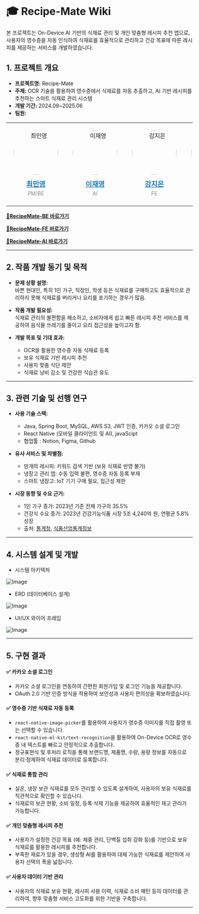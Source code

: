 # 🎓 Recipe-Mate Wiki
본 프로젝트는 On-Device AI 기반의 식재료 관리 및 개인 맞춤형 레시피 추천 앱으로, 사용자의 영수증을 자동 인식하여 식재료를 효율적으로 관리하고 건강 목표에 따른 레시피를 제공하는 서비스를 개발하였습니다.

## 1. 프로젝트 개요
- **프로젝트명:** Recipe-Mate
- **주제:**  OCR 기술을 활용하여 영수증에서 식재료를 자동 추출하고, AI 기반 레시피를 추천하는 스마트 식재료 관리 시스템
- **개발 기간:** 2024.09~2025.06
- **팀원:** 


 <div align="center">
  <table>
    <tr>
      <td align="center" style="padding: 20px;">
        <a href="https://github.com/codingmy" target="_blank">
          <img src="https://avatars.githubusercontent.com/u/97686638?v=4" width="120px" style="border-radius: 50%;" alt="최민영"/><br />
          <h3 style="margin: 10px 0 5px; color: #007acc;">최민영</h3>
        </a>
          <p style="margin: 5px 0; font-size: 14px; color: #888;">PM/BE</p>
      </td>
      <td align="center" style="padding: 20px;">
        <a href="https://github.com/
jaeyoung-leee" target="_blank">
          <img src="https://github.com/user-attachments/assets/91699b42-4f1d-428a-a0c0-e68ae29d70ed" width="120px" style="border-radius: 50%;" alt="이재영"/><br />
          <h3 style="margin: 10px 0 5px; color: #007acc;">이재영</h3>
        </a>
          <p style="margin: 5px 0; font-size: 14px; color: #888;">AI</p>
      </td>
      <td align="center" style="padding: 20px;">
        <a href="https://github.com/Sirius912" target="_blank">
          <img src="https://github.com/user-attachments/assets/a174f883-0f04-4875-b1bd-144d62150a05" width="120px" style="border-radius: 50%;" alt="강지은"/><br />
          <h3 style="margin: 10px 0 5px; color: #007acc;">강지은</h3>
        </a>
          <p style="margin: 5px 0; font-size: 14px; color: #888;">FE</p>
      </td>
      <td align="center" style="padding: 20px;">
        <a href="https://github.com/Korin23574" target="_blank">
          <img src="https://github.com/user-attachments/assets/34d2b446-1a2e-4023-b528-a55c73897e56" width="120px" style="border-radius: 50%;" alt="정시훈"/><br />
          <h3 style="margin: 10px 0 5px; color: #007acc;">정시훈</h3>
        </a>
          <p style="margin: 5px 0; font-size: 14px; color: #888;">FE</p>
      </td>
    </tr>
  </table>
</div>


[**🔗RecipeMate-BE 바로가기**](https://github.com/Recipe-Mate/RecipeMate-SERVER)


[**🔗RecipeMate-FE 바로가기**](https://github.com/Recipe-Mate/RecipeMate-WEB)


[**🔗RecipeMate-AI 바로가기**](https://github.com/Recipe-Mate/RecipeMate-AI)


---

## 2. 작품 개발 동기 및 목적
- **문제 상황 설명:**  
  바쁜 현대인, 특히 1인 가구, 직장인, 학생 등은 식재료를 구매하고도 효율적으로 관리하지 못해 식재료를 버리거나 요리를 포기하는 경우가 많음.
  
- **작품 개발 필요성:**  
  식재료 관리의 불편함을 해소하고, 소비자에게 쉽고 빠른 레시피 추천 서비스를 제공하여 음식물 쓰레기를 줄이고 요리 접근성을 높이고자 함.
  
- **개발 목표 및 기대 효과:**  
  - OCR을 활용한 영수증 자동 식재료 등록
  - 보유 식재료 기반 레시피 추천
  - 사용자 맞춤 식단 제안
  - 식재료 낭비 감소 및 건강한 식습관 유도

---

## 3. 관련 기술 및 선행 연구
- **사용 기술 스택:**
  - Java, Spring Boot, MySQL, AWS S3, JWT 인증, 카카오 소셜 로그인
  - React Native (모바일 클라이언트 및 AI), javaScipt
  - 협업툴 :  Notion, Figma, Github
 
- **유사 서비스 및 차별점:**
  - 만개의 레시피: 키워드 검색 기반 (보유 식재료 반영 불가)
  - 냉장고 관리 앱: 수동 입력 불편, 영수증 자동 등록 부재
  - 스마트 냉장고: IoT 기기 구매 필요, 접근성 제한


- **시장 동향 및 수요 근거:**
  - 1인 가구 증가: 2023년 기준 전체 가구의 35.5%  
  - 건강식 수요 증가: 2023년 건강기능식품 시장 5조 4,240억 원, 연평균 5.8% 성장  
  - 출처: [통계청](https://kostat.go.kr), [식품산업통계정보](https://www.aTFIS.or.kr)


---

## 4. 시스템 설계 및 개발
- 시스템 아키텍처
  
![Image](https://github.com/user-attachments/assets/3a0edc70-319f-42ba-b31e-45aba937c9d4)

- ERD (데이터베이스 설계)
  
![Image](https://github.com/user-attachments/assets/d03961dd-c929-4d28-93f5-efcc8c055bdc)

- UI/UX 와이어 프레임
   
![Image](https://github.com/user-attachments/assets/a3008ba1-d292-4cf6-ba5a-7a999393481b)

---

## 5. 구현 결과

#### ✅ 카카오 소셜 로그인
- 카카오 소셜 로그인을 연동하여 간편한 회원가입 및 로그인 기능을 제공합니다.
- OAuth 2.0 기반 인증 방식을 적용하여 보안성과 사용자 편의성을 확보하였습니다.

#### ✅ 영수증 기반 식재료 자동 등록
- `react-native-image-picker`를 활용하여 사용자가 영수증 이미지를 직접 촬영 또는 선택할 수 있습니다.
- `react-native-ml-kit/text-recognition`을 활용하여 On-Device OCR로 영수증 내 텍스트를 빠르고 안정적으로 추출합니다.
- 정규표현식 및 후처리 로직을 통해 브랜드명, 제품명, 수량, 용량 정보를 자동으로 분리·정제하여 식재료 데이터로 등록합니다.

#### ✅ 식재료 통합 관리
- 실온, 냉장 보관 식재료를 모두 관리할 수 있도록 설계하여, 사용자의 보유 식재료를 직관적으로 확인할 수 있습니다.
- 식재료의 보관 현황, 소비 일정, 등록·삭제 기능을 제공하여 효율적인 재고 관리가 가능합니다.

#### ✅ 개인 맞춤형 레시피 추천
- 사용자가 설정한 건강 목표 (예: 체중 관리, 단백질 섭취 강화 등)를 기반으로 보유 식재료를 활용한 레시피를 추천합니다.
- 부족한 재료가 있을 경우, 생성형 AI를 활용하여 대체 가능한 식재료를 제안하여 사용자 선택의 폭을 넓힙니다.

#### ✅ 사용자 데이터 기반 관리
- 사용자의 식재료 보유 현황, 레시피 사용 이력, 식재료 소비 패턴 등의 데이터를 관리하여, 향후 맞춤형 서비스 고도화를 위한 기반을 구축합니다.

---
